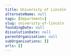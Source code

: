 ```yaml
---
title: University of Lincoln
alternateName: null
tags: [departments]
slug: university-of-lincoln
foundingDate: null
dissolutionDate: null
parentOrganisation: null
subOrganisations: []
urls: []
---
```


